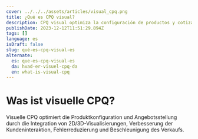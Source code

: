 ```yaml
---
cover: ../../../assets/articles/visual_cpq.png
title: ¿Qué es CPQ visual?
description: CPQ visual optimiza la configuración de productos y cotización mediante la integración de visualizaciones en 2D/3D, mejorando la participación del cliente, reduciendo errores y acelerando las ventas.
publishDate: 2023-12-12T11:51:29.894Z
tags: []
language: es
isDraft: false
slug: qué-es-cpq-visual-es
alternate:
  es: que-es-cpq-visual-es
  da: hvad-er-visuel-cpq-da
  en: what-is-visual-cpq
---
```


# Was ist visuelle CPQ?

Visuelle CPQ optimiert die Produktkonfiguration und Angebotsstellung durch die Integration von 2D/3D-Visualisierungen, Verbesserung der Kundeninteraktion, Fehlerreduzierung und Beschleunigung des Verkaufs.

